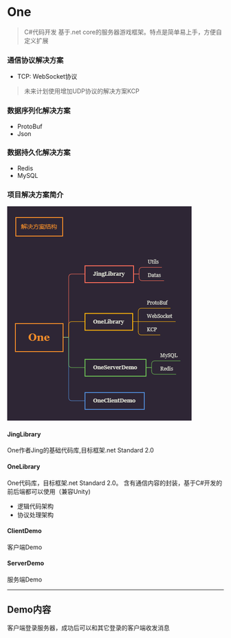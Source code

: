 # One

> C#代码开发 基于.net core的服务器游戏框架。特点是简单易上手，方便自定义扩展

### 通信协议解决方案  
- TCP: WebSocket协议

> 未来计划使用增加UDP协议的解决方案KCP

### 数据序列化解决方案
- ProtoBuf
- Json

### 数据持久化解决方案
- Redis
- MySQL

### 项目解决方案简介

![](Design/One.png)

#### JingLibrary
One作者Jing的基础代码库,目标框架.net Standard 2.0

#### OneLibrary
One代码库，目标框架.net Standard 2.0。 含有通信内容的封装，基于C#开发的前后端都可以使用（兼容Unity)
- 逻辑代码架构
- 协议处理架构

#### ClientDemo
客户端Demo

#### ServerDemo
服务端Demo


---
## Demo内容

客户端登录服务器，成功后可以和其它登录的客户端收发消息



